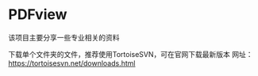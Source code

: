 # PDFview

该项目主要分享一些专业相关的资料

下载单个文件夹的文件，推荐使用TortoiseSVN，可在官网下载最新版本
网址：https://tortoisesvn.net/downloads.html

